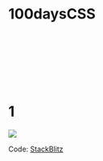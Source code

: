 # 100daysCSS

<br></br><br></br><br></br>

# 1

<img src="https://media.giphy.com/media/rvfzxrvwK99NWMvLkU/giphy.gif">

Code:
[StackBlitz](https://stackblitz.com/edit/web-platform-1gpnrn?file=styles.css)
